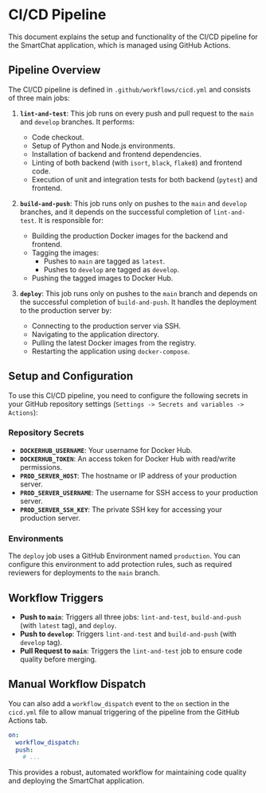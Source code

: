 # CI/CD Pipeline

This document explains the setup and functionality of the CI/CD pipeline for the SmartChat application, which is managed using GitHub Actions.

## Pipeline Overview

The CI/CD pipeline is defined in `.github/workflows/cicd.yml` and consists of three main jobs:

1.  **`lint-and-test`**: This job runs on every push and pull request to the `main` and `develop` branches. It performs:
    -   Code checkout.
    -   Setup of Python and Node.js environments.
    -   Installation of backend and frontend dependencies.
    -   Linting of both backend (with `isort`, `black`, `flake8`) and frontend code.
    -   Execution of unit and integration tests for both backend (`pytest`) and frontend.

2.  **`build-and-push`**: This job runs only on pushes to the `main` and `develop` branches, and it depends on the successful completion of `lint-and-test`. It is responsible for:
    -   Building the production Docker images for the backend and frontend.
    -   Tagging the images:
        -   Pushes to `main` are tagged as `latest`.
        -   Pushes to `develop` are tagged as `develop`.
    -   Pushing the tagged images to Docker Hub.

3.  **`deploy`**: This job runs only on pushes to the `main` branch and depends on the successful completion of `build-and-push`. It handles the deployment to the production server by:
    -   Connecting to the production server via SSH.
    -   Navigating to the application directory.
    -   Pulling the latest Docker images from the registry.
    -   Restarting the application using `docker-compose`.

## Setup and Configuration

To use this CI/CD pipeline, you need to configure the following secrets in your GitHub repository settings (`Settings -> Secrets and variables -> Actions`):

### Repository Secrets

-   **`DOCKERHUB_USERNAME`**: Your username for Docker Hub.
-   **`DOCKERHUB_TOKEN`**: An access token for Docker Hub with read/write permissions.
-   **`PROD_SERVER_HOST`**: The hostname or IP address of your production server.
-   **`PROD_SERVER_USERNAME`**: The username for SSH access to your production server.
-   **`PROD_SERVER_SSH_KEY`**: The private SSH key for accessing your production server.

### Environments

The `deploy` job uses a GitHub Environment named `production`. You can configure this environment to add protection rules, such as required reviewers for deployments to the `main` branch.

## Workflow Triggers

-   **Push to `main`**: Triggers all three jobs: `lint-and-test`, `build-and-push` (with `latest` tag), and `deploy`.
-   **Push to `develop`**: Triggers `lint-and-test` and `build-and-push` (with `develop` tag).
-   **Pull Request to `main`**: Triggers the `lint-and-test` job to ensure code quality before merging.

## Manual Workflow Dispatch

You can also add a `workflow_dispatch` event to the `on` section in the `cicd.yml` file to allow manual triggering of the pipeline from the GitHub Actions tab.

```yaml
on:
  workflow_dispatch:
  push:
    # ...
```

This provides a robust, automated workflow for maintaining code quality and deploying the SmartChat application. 